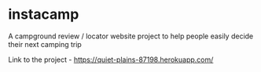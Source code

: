 # instacamp
A campground review / locator website project to help people easily decide their next camping trip


Link to the project - https://quiet-plains-87198.herokuapp.com/
